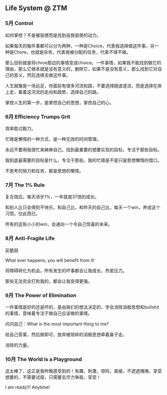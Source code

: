 ## Life System @ ZTM

### 5月 Control

如何掌控？不是被驱使而是找到自我驱使的动力。

如果每天的每件事都可以分为两种，一种是Choice，代表我选择做这件事，另一种是Chore，也就是杂务，代表我被分配的任务，代表不得不做。

那么目标就是将chroe那边的事情变成choice。一件事情，如果我不能找到做它的理由，那么它根本就是没有意义的，删除它，如果不是没有意义，那么找到它对自己的意义，然后选择去做这件事。

人生就像是一场远足，你面前有很多河流和路，不要选择随波逐流，而是选择在岸上走，看着这河流的走向和趋势，选择自己的路。

掌控人生的第一步，是掌控自己的思想，掌控自己的心。

### 6月 Efficiency Trumps Grit

效率胜过毅力。

忙碌是懒惰的一种方式，是一种无效的时间管理。

永远不要用我很忙来麻痹自己。找到最重要的想要实现的目标，专注于那些目标。

我到底最需要的目标是什么，专注于那些。我的忙碌是不是只是思想懒惰的借口。

不思考的努力和任务，都是思想的懒惰。

### 7月 The 1% Rule

复合效应。每天进步1%，一年就是37倍的成长。

和别人比只会得到不快乐，和自己比，和昨天的自己比，每天一个win，养成这个习惯。仅此而已。

所有的这些小小的win，会通向一个令自己惊喜的未来。

### 8月 Anti-Fragile Life

反脆弱

What ever happens, you will benefit from it!

将障碍转化为机会。所有发生的坏事都会让我成长。热爱压力。

那些无法完全打败我的，都会让我变得更强。

### 9月 The Power of Elimination

一件事情是好的还是坏的，是由我们的想法决定的，学会消除消极思想和bullshit的事情，意味着专注于做自己应该做的事情。

问问自己：What is the most important thing to me?

给自己答案，然后做即可，放弃被琐碎的消极思想牵着鼻子走。

消除的力量。

### 10月 The World is a Playground

这太棒了，这正是我昨晚感受到的！有趣，刺激，惊险，直接，不遮遮掩掩，享受想要的，不需要试探，只需要去尽力争取，享受！

I am ready!!! Anytime!
